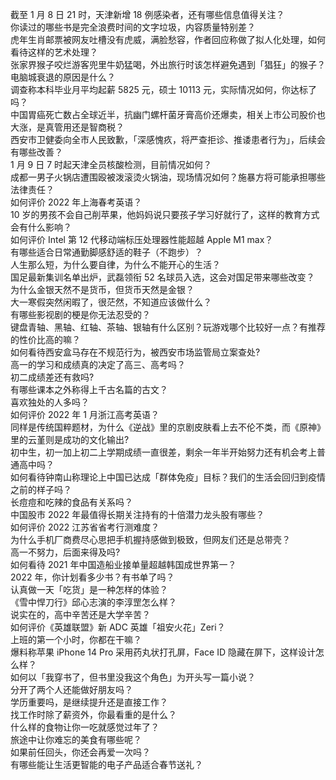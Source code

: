 截至 1 月 8 日 21 时，天津新增 18 例感染者，还有哪些信息值得关注？  
你读过的哪些书是完全浪费时间的文字垃圾，内容质量特别差？  
虎年生肖邮票被网友吐槽没有虎威，满脸愁容，作者回应称做了拟人化处理，如何看待这样的艺术处理？  
张家界猴子咬烂游客兜里牛奶猛喝，外出旅行时该怎样避免遇到「猖狂」的猴子？  
电脑城衰退的原因是什么？  
调查称本科毕业月平均起薪 5825 元，硕士 10113 元，实际情况如何，你达标了吗？  
中国胃癌死亡数占全球近半，抗幽门螺杆菌牙膏高价还爆卖，相关上市公司股价也大涨，是真管用还是智商税？  
西安市卫健委向全市人民致歉，「深感愧疚，将严查拒诊、推诿患者行为」，后续会有哪些改善？  
1 月 9 日 7 时起天津全员核酸检测，目前情况如何？  
成都一男子火锅店遭围殴被泼滚烫火锅油，现场情况如何？施暴方将可能承担哪些法律责任？  
如何评价 2022 年上海春考英语？  
10 岁的男孩不会自己削苹果，他妈妈说只要孩子学习好就行了，这样的教育方式会有什么影响？  
如何评价 Intel 第 12 代移动端标压处理器性能超越 Apple M1 max？  
有哪些适合日常通勤脚感舒适的鞋子（不跑步）？  
人生那么短，为什么要自律，为什么不能开心的生活？  
国足最新集训名单出炉，武磊领衔 52 名球员入选，这会对国足带来哪些改变？  
为什么金银天然不是货币，但货币天然是金银？  
大一寒假突然闲暇了，很茫然，不知道应该做什么？  
有哪些影视剧的梗是你无法忍受的？  
键盘青轴、黑轴、红轴、茶轴、银轴有什么区别？玩游戏哪个比较好一点？有推荐的性价比高的嘛？  
如何看待西安盒马存在不规范行为，被西安市场监管局立案查处?  
高一的学习和成绩真的决定了高三、高考吗？  
初二成绩差还有救吗?  
有哪些课本之外称得上千古名篇的古文？  
喜欢独处的人多吗？  
如何评价 2022 年 1 月浙江高考英语？  
同样是传统国粹题材，为什么《逆战》里的京剧皮肤看上去不伦不类，而《原神》里的云堇则是成功的文化输出?  
初中生，初一加上初二上学期成绩一直很差，剩余一年半开始努力还有机会考上普通高中吗？  
如何看待钟南山称理论上中国已达成「群体免疫」目标？我们的生活会回归到疫情之前的样子吗？  
长痘痘和吃辣的食品有关系吗？  
中国股市 2022 年最值得长期关注持有的十倍潜力龙头股有哪些？  
如何评价 2022 江苏省省考行测难度？  
为什么手机厂商费尽心思把手机握持感做到极致，但网友们还是总带壳？  
高一不努力，后面来得及吗?  
如何看待 2021 年中国造船业接单量超越韩国成世界第一？  
2022 年，你计划看多少书？有书单了吗？  
认真做一天「吃货」是一种怎样的体验？  
《雪中悍刀行》邱心志演的李淳罡怎么样？  
说实在的，高中辛苦还是大学辛苦？  
如何评价《英雄联盟》新 ADC 英雄「祖安火花」Zeri？  
上班的第一个小时，你都在干嘛？  
爆料称苹果 iPhone 14 Pro 采用药丸状打孔屏，Face ID 隐藏在屏下，这样设计怎么样？  
如何以「我穿书了，但书里没我这个角色」为开头写一篇小说？  
分开了两个人还能做好朋友吗？  
学历重要吗，是继续提升还是直接工作？  
找工作时除了薪资外，你最看重的是什么？  
什么样的食物让你一吃就感觉过年了？  
旅途中让你难忘的美食有哪些呢？  
如果前任回头，你还会再爱一次吗？  
有哪些能让生活更智能的电子产品适合春节送礼？  

